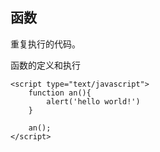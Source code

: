 ## 函数

重复执行的代码。

函数的定义和执行

```
<script type="text/javascript">
    function an(){
        alert('hello world!')
    }
    
    an();
</script>
```



